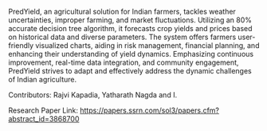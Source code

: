 PredYield, an agricultural solution for Indian farmers, tackles weather uncertainties, improper farming, and market fluctuations. Utilizing an 80% accurate decision tree algorithm, it forecasts crop yields and prices based on historical data and diverse parameters. The system offers farmers user-friendly visualized charts, aiding in risk management, financial planning, and enhancing their understanding of yield dynamics. Emphasizing continuous improvement, real-time data integration, and community engagement, PredYield strives to adapt and effectively address the dynamic challenges of Indian agriculture.

Contributors: Rajvi Kapadia, Yatharath Nagda and I.

Research Paper Link: https://papers.ssrn.com/sol3/papers.cfm?abstract_id=3868700
